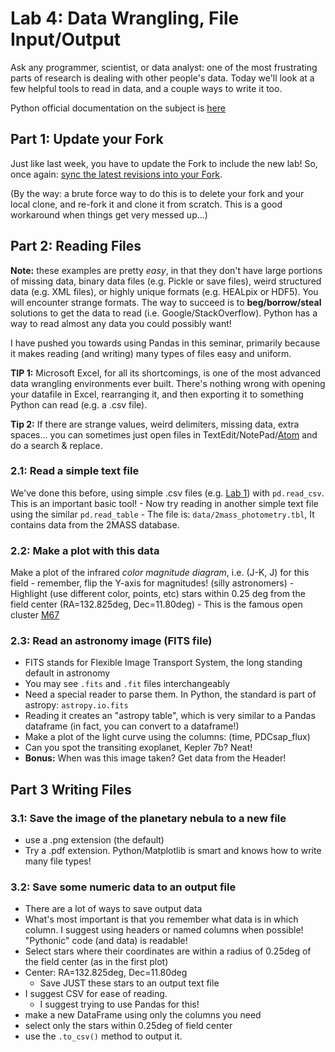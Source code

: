 # Lab 4: Data Wrangling, File Input/Output

Ask any programmer, scientist, or data analyst: one of the most frustrating parts of research is dealing with other people's data. Today we'll look at a few helpful tools to read in data, and a couple ways to write it too.

Python official documentation on the subject is [here](https://docs.python.org/3.3/tutorial/inputoutput.html)

## Part 1: Update your Fork

Just like last week, you have to update the Fork to include the new lab! So, once again: [sync the latest revisions into your Fork](https://help.github.com/articles/syncing-a-fork/).

(By the way: a brute force way to do this is to delete your fork and your local clone, and re-fork it and clone it from scratch. This is a good workaround when things get very messed up...)



## Part 2: Reading Files

**Note:** these examples are pretty *easy*, in that they don't have large portions of missing data, binary data files (e.g. Pickle or save files), weird structured data (e.g. XML files), or highly unique formats (e.g. HEALpix or HDF5). You will encounter strange formats. The way to succeed is to **beg/borrow/steal** solutions to get the data to read (i.e. Google/StackOverflow). Python has a way to read almost any data you could possibly want!

I have pushed you towards using Pandas in this seminar, primarily because it makes reading (and writing) many types of files easy and uniform.


**TIP 1:** Microsoft Excel, for all its shortcomings, is one of the most advanced data wrangling environments ever built. There's nothing wrong with opening your datafile in Excel, rearranging it, and then exporting it to something Python can read (e.g. a .csv file).


**Tip 2:** If there are strange values, weird delimiters, missing data, extra spaces... you can sometimes just open files in TextEdit/NotePad/[Atom](https://atom.io/) and do a search & replace.


### 2.1: Read a simple text file
We've done this before, using simple .csv files (e.g. [Lab 1](https://github.com/jradavenport/WWU-seminar-2018/tree/master/lab1)) with `pd.read_csv`. This is an important basic tool!
    - Now try reading in another simple text file using the similar `pd.read_table`
    - The file is: `data/2mass_photometry.tbl`, It contains data from the 2MASS database.


### 2.2: Make a plot with this data
Make a plot of the infrared *color magnitude diagram*, i.e. (J-K, J) for this field
    - remember, flip the Y-axis for magnitudes! (silly astronomers)
    - Highlight (use different color, points, etc) stars within 0.25 deg from the field center (RA=132.825deg, Dec=11.80deg)
    - This is the famous open cluster [M67](https://en.wikipedia.org/wiki/Messier_67)



### 2.3: Read an astronomy image (FITS file)
- FITS stands for Flexible Image Transport System, the long standing default in astronomy
- You may see `.fits` and `.fit` files interchangeably
- Need a special reader to parse them. In Python, the standard is part of astropy: `astropy.io.fits`
- Reading it creates an "astropy table", which is very similar to a Pandas dataframe (in fact, you can convert to a dataframe!)
- Make a plot of the light curve using the columns: (time, PDCsap_flux)
- Can you spot the transiting exoplanet, Kepler 7b? Neat!
- **Bonus:** When was this image taken? Get data from the Header!


## Part 3 Writing Files

### 3.1: Save the image of the planetary nebula to a new file
- use a .png extension (the default)
- Try a .pdf extension. Python/Matplotlib is smart and knows how to write many
file types!


### 3.2: Save some numeric data to an output file
- There are a lot of ways to save output data
- What's most important is that you remember what data is in which column. I suggest using headers or named columns when possible! "Pythonic" code (and data) is readable!
- Select stars where their coordinates are within a radius of 0.25deg of the field center (as in the first plot)
- Center: RA=132.825deg, Dec=11.80deg
    - Save JUST these stars to an output text file
- I suggest CSV for ease of reading.
    - I suggest trying to use Pandas for this!
- make a new DataFrame using only the columns you need
- select only the stars within 0.25deg of field center
- use the `.to_csv()` method to output it.
